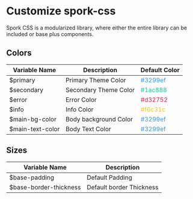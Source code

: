 # Customize spork-css
Spork CSS is a modularized library, where either the entire library can be included or base plus components.

## Colors

| Variable Name	    | Description 	        | Default Color |
|-----------	    |-------------------	| -------------- |
| $primary   	    | Primary Theme Color	| <span style="color:#3299ef">#3299ef</span>   |
| $secondary 	    | Secondary Theme Color	| <span style="color:#1ac888">#1ac888</span>   |
| $error            | Error Color           | <span style="color:#d32752">#d32752</span>   |
| $info             | Info Color            | <span style="color:#f6c31c">#f6c31c</span>   |
| $main-bg-color    | Body background Color	| <span style="color:#3299ef">#3299ef</span>   |
| $main-text-color  | Body Text Color       | <span style="color:#3299ef">#3299ef</span>   |


## Sizes
| Variable Name	    | Description 	        |
|-----------	    |-------------------	|
| $base-padding     | Default Padding       |
| $base-border-thickness | Default border Thickness |